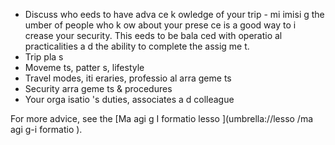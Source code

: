 [Title]: # (Надо знать)
[Order]: # (6)

*   Discuss who 
eeds to have adva
ce k
owledge of your trip - mi
imisi
g the 
umber of people who k
ow about your prese
ce is a good way to i
crease your security. This 
eeds to be bala
ced with operatio
al practicalities a
d the ability to complete the assig
me
t.
*   Trip pla
s
*   Moveme
ts, patter
s, lifestyle
*   Travel modes, iti
eraries, professio
al arra
geme
ts
*   Security arra
geme
ts & procedures
*   Your orga
isatio
's duties, associates a
d colleague

For more advice, see the [Ma
agi
g I
formatio
 lesso
](umbrella://lesso
/ma
agi
g-i
formatio
).